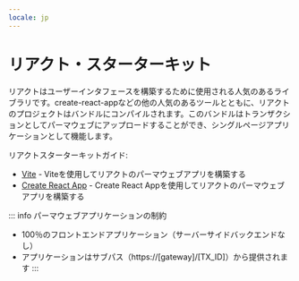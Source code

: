 ```yaml
---
locale: jp
---
```

# リアクト・スターターキット

リアクトはユーザーインタフェースを構築するために使用される人気のあるライブラリです。create-react-appなどの他の人気のあるツールとともに、リアクトのプロジェクトはバンドルにコンパイルされます。このバンドルはトランザクションとしてパーマウェブにアップロードすることができ、シングルページアプリケーションとして機能します。

リアクトスターターキットガイド:

* [Vite](./vite.md) - Viteを使用してリアクトのパーマウェブアプリを構築する
* [Create React App](./create-react-app.md) - Create React Appを使用してリアクトのパーマウェブアプリを構築する

::: info パーマウェブアプリケーションの制約
* 100％のフロントエンドアプリケーション（サーバーサイドバックエンドなし）
* アプリケーションはサブパス（https://[gateway]/[TX_ID]）から提供されます
:::